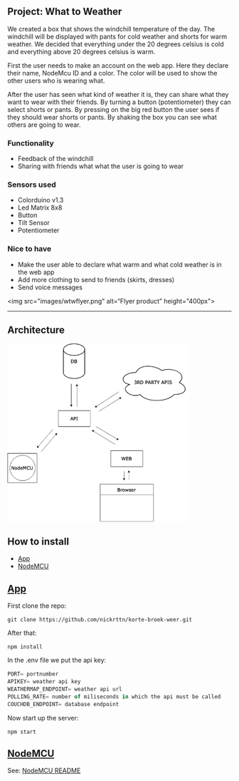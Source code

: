 ## Project: What to Weather
We created a box that shows the windchill temperature of the day. The windchill will be displayed with pants for cold weather and shorts for warm weather. We decided that everything under the 20 degrees celsius is cold and everything above 20 degrees celsius is warm. 

First the user needs to make an account on the web app. Here they declare their name, NodeMcu ID and a color. The color will be used to show the other users who is wearing what.

After the user has seen what kind of weather it is, they can share what they want to wear with their friends. By turning a button (potentiometer) they can select shorts or pants. By pressing on the big red button the user sees if they should wear shorts or pants. By shaking the box you can see what others are going to wear.


### Functionality
- Feedback of the windchill 
- Sharing with friends what what the user is going to wear

### Sensors used
- Colorduino v1.3
- Led Matrix 8x8
- Button
- Tilt Sensor
- Potentiometer

### Nice to have
- Make the user able to declare what warm and what cold weather is in the web app
- Add more clothing to send to friends (skirts, dresses)
- Send voice messages

<img src="images/wtwflyer.png" alt=“Flyer product” height="400px">

----
## Architecture
<img src="images/architectureWTW.png" alt=“Architecture” height="400px">


## How to install
- [App](#app)
- [NodeMCU](#nodemcu)


## [App](#app)
First clone the repo:
```git
git clone https://github.com/nickrttn/korte-broek-weer.git
```

After that:
```git
npm install
```

In the .env file we put the api key:
```javascript
PORT= portnumber
APIKEY= weather api key
WEATHERMAP_ENDPOINT= weather api url
POLLING_RATE= number of miliseconds in which the api must be called
COUCHDB_ENDPOINT= database endpoint

```

Now start up the server:
```git
npm start
```

## [NodeMCU](#nodemcu)

See: [NodeMCU README](https://github.com/nickrttn/korte-broek-weer/tree/master/arduino)
